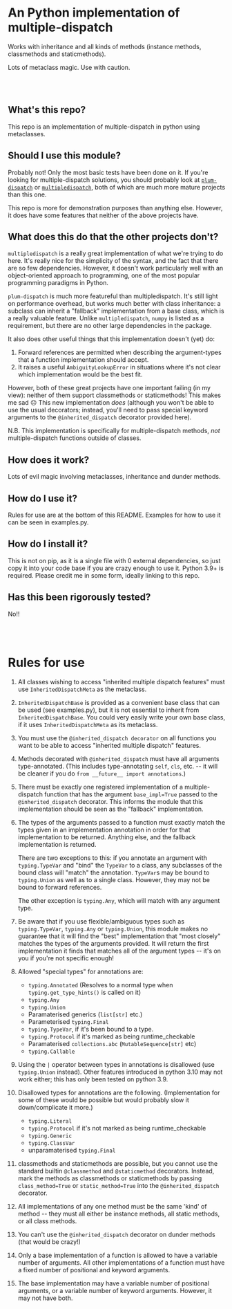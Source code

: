 # An Python implementation of multiple-dispatch

Works with inheritance and all kinds of methods (instance methods, classmethods and staticmethods).

Lots of metaclass magic. Use with caution.

<br><br>

## What's this repo?
This repo is an implementation of multiple-dispatch in python using metaclasses.

## Should I use this module?
Probably not! Only the most basic tests have been done on it.
If you're looking for multiple-dispatch solutions, you should probably look at [`plum-dispatch`](https://github.com/wesselb/plum) or [`multipledispatch`](https://pypi.org/project/multipledispatch/#description), both of which are much more mature projects than this one.

This repo is more for demonstration purposes than anything else. However, it does have some features that neither of the above projects have.

## What does this do that the other projects don't?
`multipledispatch` is a really great implementation of what we're trying to do here.
It's really nice for the simplicity of the syntax, and the fact that there are so few dependencies.
However, it doesn't work particularly well with an object-oriented approach to programming, one of the most popular programming paradigms in Python.

`plum-dispatch` is much more featureful than multipledispatch.
It's still light on performance overhead, but works much better with class inheritance: a subclass can inherit a "fallback" implementation from a base class, which is a really valuable feature.
Unlike `multipledispatch`, `numpy` is listed as a requirement, but there are no other large dependencies in the package.

It also does other useful things that this implementation doesn't (yet) do:
1. Forward references are permitted when describing the argument-types that a function implementation should accept.
2. It raises a useful `AmbiguityLookupError` in situations where it's not clear which implementation would be the best fit.

However, both of these great projects have one important failing (in my view): neither of them support classmethods or staticmethods! This makes me sad :frowning_face:
This new implementation *does* (although you won't be able to use the usual decorators; instead, you'll need to pass special keyword arguments to the `@inherited_dispatch` decorator provided here).

N.B. This implementation is specifically for multiple-dispatch methods, *not* multiple-dispatch functions outside of classes.

## How does it work?
Lots of evil magic involving metaclasses, inheritance and dunder methods.

## How do I use it?
Rules for use are at the bottom of this README. Examples for how to use it can be seen in examples.py.

## How do I install it?
This is not on pip, as it is a single file with 0 external dependencies, so just copy it into your code base if you are crazy enough to use it. Python 3.9+ is required.
Please credit me in some form, ideally linking to this repo.

## Has this been rigorously tested?
No!!

<br><br>


# Rules for use


1. All classes wishing to access "inherited multiple dispatch features" must use `InheritedDispatchMeta` as the metaclass.

2. `InheritedDispatchBase` is provided as a convenient base class that can be used (see examples.py),
	but it is not essential to inherit from `InheritedDispatchBase`.
	You could very easily write your own base class, if it uses `InheritedDispatchMeta` as its metaclass.

3. You must use the `@inherited_dispatch decorator` on all functions
	you want to be able to access "inherited multiple dispatch" features.

4. Methods decorated with `@inherited_dispatch` must have all arguments type-annotated.
	(This includes type-annotating `self`, `cls`, etc. --
	it will be cleaner if you do `from __future__ import annotations`.)

5. There must be exactly one registered implementation of a multiple-dispatch function
	that has the argument `base_impl=True` passed to the `@inherited_dispatch` decorator.
	This informs the module that this implementation should be seen as the "fallback" implementation.

6. The types of the arguments passed to a function must exactly match the types given in an implementation annotation
	in order for that implementation to be returned. Anything else, and the fallback implementation is returned.

	There are two exceptions to this: if you annotate an argument with `typing.TypeVar` and "bind" the `TypeVar` to a class,
	any subclasses of the bound class will "match" the annotation.
	`TypeVar`s may be bound to `typing.Union` as well as to a single class.
	However, they may not be bound to forward references.

	The other exception is `typing.Any`, which will match with any argument type.

7. Be aware that if you use flexible/ambiguous types such as `typing.TypeVar`, `typing.Any` or `typing.Union`,
	this module makes no guarantee that it will find the "best" implementation
	that "most closely" matches the types of the arguments provided.
	It will return the first implementation it finds that matches all of the argument types --
	it's on you if you're not specific enough!

8. Allowed "special types" for annotations are:
    - `typing.Annotated` (Resolves to a normal type when `typing.get_type_hints()` is called on it)
    - `typing.Any`
    - `typing.Union`
    - Paramaterised generics (`list[str]` etc.)
    - Parameterised `typing.Final`
    - `typing.TypeVar`, if it's been bound to a type.
    - `typing.Protocol` if it's marked as being runtime_checkable
    - Paramaterised `collections.abc` (`MutableSequence[str]` etc)
    - `typing.Callable`

9. Using the `|` operator between types in annotations is disallowed (use `typing.Union` instead).
	Other features introduced in python 3.10 may not work either; this has only been tested on python 3.9.

10. Disallowed types for annotations are the following.
	(Implementation for some of these would be possible but would probably slow it down/complicate it more.)

	- `typing.Literal`
	- `typing.Protocol` if it's not marked as being runtime_checkable
	- `typing.Generic`
	- `typing.ClassVar`
	- unparamaterised `typing.Final`

11. classmethods and staticmethods are possible,
	but you cannot use the standard builtin `@classmethod` and `@staticmethod` decorators.
	Instead, mark the methods as classmethods or staticmethods by passing `class_method=True` or `static_method=True`
	into the `@inherited_dispatch` decorator.

12. All implementations of any one method must be the same 'kind' of method
	-- they must all either be instance methods, all static methods, or all class methods.

13. You can't use the `@inherited_dispatch` decorator on dunder methods (that would be crazy!)

14. Only a base implementation of a function is allowed to have a variable number of arguments.
	All other implementations of a function must have a fixed number of positional and keyword arguments.

15. The base implementation may have a variable number of positional arguments,
	or a variable number of keyword arguments. However, it may not have both.
